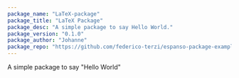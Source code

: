 ```yaml
---
package_name: "LaTeX-package"
package_title: "LaTeX Package"
package_desc: "A simple package to say Hello World."
package_version: "0.1.0"
package_author: "Johanne"
package_repo: "https://github.com/federico-terzi/espanso-package-example"
---
```

A simple package to say "Hello World"
